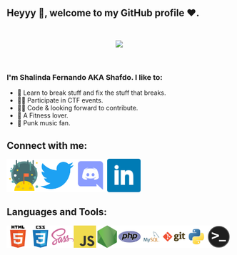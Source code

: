 ## Heyyy 👋, welcome to my GitHub profile ❤️.

<br>
<p align="center">
<img src="https://github-readme-stats.vercel.app/api?username=shafdo&theme=dracula&show_icons=true">
</p>
<br>

### I'm Shalinda Fernando AKA Shafdo. I like to:

* 💉 Learn to break stuff and fix the stuff that breaks.
* 🐱‍👤 Participate in CTF events.
* 👨‍💻 Code & looking forward to contribute.
* 💪 A Fitness lover.
* 🤘 Punk music fan.


## Connect with me:

[<img align="left" alt="shalindafernando.com" width="75px" src="https://raw.githubusercontent.com/shafdo/shafdo/master/assets/moon.svg" />](https://shalindafernando.com)
[<img align="left" alt="shalindafernando.com" width="75px" src="https://raw.githubusercontent.com/shafdo/shafdo/master/assets/twitter.svg" />](https://twitter.com/ShalindaFdo)
[<img align="left" alt="shalindafernando.com" width="75px" src="https://raw.githubusercontent.com/shafdo/shafdo/master/assets/discord.svg" />](https://discordapp.com/users/685534271837962277)
[<img alt="shalindafernando.com" width="75px" src="https://raw.githubusercontent.com/shafdo/shafdo/master/assets/linkedin.svg" />](https://www.linkedin.com/in/shalinda-fernando/)

## Languages and Tools:
[<img align="left" alt="HTML5" width="50px" src="https://raw.githubusercontent.com/github/explore/80688e429a7d4ef2fca1e82350fe8e3517d3494d/topics/html/html.png" />]()
[<img align="left" alt="CSS3" width="50px" src="https://raw.githubusercontent.com/github/explore/80688e429a7d4ef2fca1e82350fe8e3517d3494d/topics/css/css.png" />]()
[<img align="left" alt="Sass" width="50px" src="https://raw.githubusercontent.com/github/explore/80688e429a7d4ef2fca1e82350fe8e3517d3494d/topics/sass/sass.png" />]()
[<img align="left" alt="JavaScript" width="50px" src="https://raw.githubusercontent.com/github/explore/80688e429a7d4ef2fca1e82350fe8e3517d3494d/topics/javascript/javascript.png" />]()
[<img align="left" alt="Node.js" width="50px" src="https://raw.githubusercontent.com/github/explore/80688e429a7d4ef2fca1e82350fe8e3517d3494d/topics/nodejs/nodejs.png" />]()
[<img align="left" alt="PHP" width="50px" src="https://raw.githubusercontent.com/github/explore/80688e429a7d4ef2fca1e82350fe8e3517d3494d/topics/php/php.png" />]()
[<img align="left" alt="MySQL" width="50px" src="https://raw.githubusercontent.com/github/explore/80688e429a7d4ef2fca1e82350fe8e3517d3494d/topics/mysql/mysql.png" />]()
[<img align="left" alt="Git" width="50px" src="https://raw.githubusercontent.com/github/explore/80688e429a7d4ef2fca1e82350fe8e3517d3494d/topics/git/git.png" />]()
[<img align="left" alt="Python" width="50px" src="https://raw.githubusercontent.com/github/explore/80688e429a7d4ef2fca1e82350fe8e3517d3494d/topics/python/python.png" />]()
[<img align="left" alt="Terminal" width="50px" src="https://raw.githubusercontent.com/github/explore/80688e429a7d4ef2fca1e82350fe8e3517d3494d/topics/terminal/terminal.png" />]()
